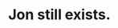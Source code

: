 ---
title: "Jon still exists."
title-lower: "jon still exists."
title-upper: "JON STILL EXISTS."
post-count: 1
---